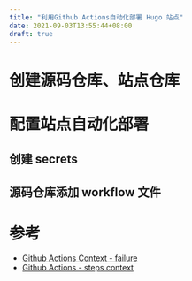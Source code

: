 ```yaml
---
title: "利用Github Actions自动化部署 Hugo 站点"
date: 2021-09-03T13:55:44+08:00
draft: true
---
```



# 创建源码仓库、站点仓库

# 配置站点自动化部署

## 创建 secrets

## 源码仓库添加 workflow 文件


# 参考
- [Github Actions Context - failure](https://docs.github.com/en/actions/reference/context-and-expression-syntax-for-github-actions#failure)
- [Github Actions - steps context](https://docs.github.com/en/actions/reference/context-and-expression-syntax-for-github-actions#steps-context)